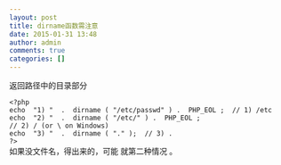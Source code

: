 ```yaml
---
layout: post
title: dirname函数需注意
date: 2015-01-31 13:48
author: admin
comments: true
categories: []
---
```

返回路径中的目录部分<script type="text/javascript">// <![CDATA[
var st = Array();st[1] = 'function.delete.html';st[2] = 'delete';st[3] = 'function.disk-free-space.html';st[4] = 'disk_free_space';st[5] = 'ref.filesystem.html';st[6] = 'Filesystem 函数';
// ]]></script>
<div id="function.dirname" class="refentry count_info">
<div id="refsect1-function.dirname-examples" class="refsect1 examples">
<div id="example-2358" class="example">
<div class="example-contents">
<div class="phpcode"><code>&lt;?php
echo  "1) "  .  dirname ( "/etc/passwd" ) .  PHP_EOL ;  // 1) /etc
echo  "2) "  .  dirname ( "/etc/" ) .  PHP_EOL ;  // 2) / (or \ on Windows)
echo  "3) "  .  dirname ( "." );  // 3) .
?&gt; </code></div>
<div class="phpcode"></div>
<div class="phpcode">如果没文件名，得出来的，可能 就第二种情况 。</div>
</div>
</div>
</div>
</div>
